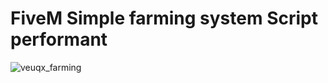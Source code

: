# FiveM Simple farming system Script performant
![veuqx_farming](https://cdn.discordapp.com/attachments/1166133238721433724/1166183993251733565/veuqx_farming.png?ex=6549907a&is=65371b7a&hm=272b8e9dfa293358b9261f9a1bfb6e9c4ffa0f3e44257e7ac1be79ea35b5c981&)

